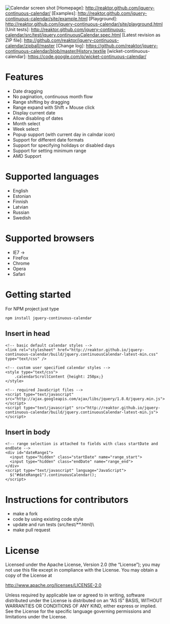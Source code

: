 ![Calendar screen shot](http://reaktor.github.com/jquery-continuous-calendar/site/calendar.png)
[Homepage]: http://reaktor.github.com/jquery-continuous-calendar/
[Examples]: http://reaktor.github.com/jquery-continuous-calendar/site/example.html
[Playground]: http://reaktor.github.com/jquery-continuous-calendar/site/playground.html
[Unit tests]: http://reaktor.github.com/jquery-continuous-calendar/src/test/jquery.continuousCalendar.spec.html
[Latest revision as ZIP file]: http://github.com/reaktor/jquery-continuous-calendar/zipball/master
[Change log]: https://github.com/reaktor/jquery-continuous-calendar/blob/master/History.textile
[wicket-continuous-calendar]: https://code.google.com/p/wicket-continuous-calendar/

Features
========

-   Date dragging
-   No pagination, continuous month flow
-   Range shifting by dragging
-   Range expand with Shift + Mouse click
-   Display current date
-   Allow disabling of dates
-   Month select
-   Week select
-   Popup support (with current day in calndar icon)
-   Support for different date formats
-   Support for specifying holidays or disabled days
-   Support for setting minimum range
-   AMD Support

Supported languages
===================

-   English
-   Estonian
-   Finnish
-   Latvian
-   Russian
-   Swedish

Supported browsers
==================

-   IE7 -\>
-   FireFox
-   Chrome
-   Opera
-   Safari

Getting started
===============

For NPM project just type

	npm install jquery-continuous-calendar

Insert in head
--------------

	<!-- basic default calendar styles -->
	<link rel="stylesheet" href="http://reaktor.github.io/jquery-continuous-calendar/build/jquery.continuousCalendar-latest-min.css" type="text/css" />

	<!-- custom user specified calendar styles -->
	<style type="text/css">
	    .calendarScrollContent {height: 250px;}
	</style>

	<!-- required JavaScript files -->
	<script type="text/javascript" src="http://ajax.googleapis.com/ajax/libs/jquery/1.8.0/jquery.min.js"></script>
	<script type="text/javascript" src="http://reaktor.github.io/jquery-continuous-calendar/build/jquery.continuousCalendar-latest-min.js"></script>

Insert in body
--------------

	<!-- range selection is attached to fields with class startDate and endDate -->
	<div id="dateRange1">
  	  <input type="hidden" class="startDate" name="range_start">
  	  <input type="hidden" class="endDate" name="range_end">
	</div>
	<script type="text/javascript" language="JavaScript">
  	  $("#dateRange1").continuousCalendar();
	</script>


Instructions for contributors
=============================

-   make a fork
-   code by using existing code style
-   update and run tests (src/test/**.html)\
- make pull request

License
=======

Licensed under the Apache License, Version 2.0 (the “License”); you may not use this file except in compliance with the License. You may obtain a copy of the License at

http://www.apache.org/licenses/LICENSE-2.0

Unless required by applicable law or agreed to in writing, software distributed under the License is distributed on an “AS IS” BASIS, WITHOUT WARRANTIES OR CONDITIONS OF ANY KIND, either express or implied. See the License for the specific language governing permissions and limitations under the License.
